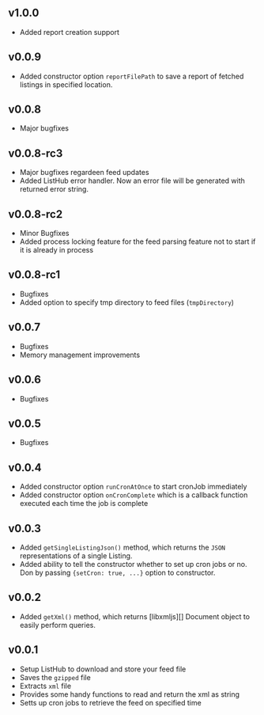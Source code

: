## v1.0.0

- Added report creation support

## v0.0.9

- Added constructor option `reportFilePath` to save a report of fetched listings in specified location.

## v0.0.8

- Major bugfixes

## v0.0.8-rc3

- Major bugfixes regardeen feed updates
- Added ListHub error handler. Now an error file will be generated with returned error string.

## v0.0.8-rc2

- Minor Bugfixes
- Added process locking feature for the feed parsing feature not to start if it is already in process 

## v0.0.8-rc1

- Bugfixes
- Added option to specify tmp directory to feed files (`tmpDirectory`) 

## v0.0.7

- Bugfixes
- Memory management improvements

## v0.0.6

- Bugfixes

## v0.0.5

- Bugfixes

## v0.0.4

- Added constructor option `runCronAtOnce` to start cronJob immediately
- Added constructor option `onCronComplete` which is a callback function executed each time the job is complete


## v0.0.3

- Added `getSingleListingJson()` method, which returns the `JSON` representations of a single Listing.
- Added ability to tell the constructor whether to set up cron jobs or no. Don by passing `{setCron: true, ...}` option to constructor.

## v0.0.2

- Added `getXml()` method, which returns [libxmljs][] Document object to easily perform queries. 

## v0.0.1

- Setup ListHub to download and store your feed file
- Saves the `gzipped` file
- Extracts `xml` file
- Provides some handy functions to read and return the xml as string
- Setts up cron jobs to retrieve the feed on specified time
